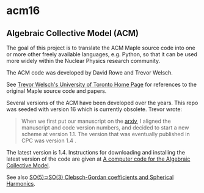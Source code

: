 # acm16

## Algebraic Collective Model (ACM)

The goal of this project is to translate the ACM Maple source code into one or
more other freely available languages, e.g. Python, so that it can be used more widely
within the Nuclear Physics research community.

The ACM code was developed by David Rowe and Trevor Welsch.

See [Trevor Welsch's University of Toronto Home 
Page](https://www.physics.utoronto.ca/site-archive/rowe/taw/taw_home.html)
for references to the original Maple source code and papers.

Several versions of the ACM have been developed over the years.
This repo was seeded with version 16 which is currently obsolete.
Trevor wrote:

> When we first put our manuscript on the [arxiv](http://arxiv.org/abs/1408.3824),
  I aligned the manuscript and code version numbers, and decided to start
  a new scheme at version 1.1. The version that was eventually published
  in CPC was version 1.4 .

The latest version is 1.4.
Instructions for downloading and installing the latest version of the code
are given at [A computer code for the Algebraic Collective 
Model](https://www.physics.utoronto.ca/site-archive/rowe/taw/acm/acm_home.html).

See also [SO(5)⊃SO(3) Clebsch-Gordan coefficients and Spherical 
Harmonics](https://www.physics.utoronto.ca/site-archive/rowe/taw/acm/so5/so5_home.html).
